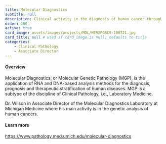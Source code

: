 ```yaml
---
title: Molecular Diagnostics
subtitle: null
description: Clinical activity in the diagnosis of human cancer through RNA and DNA-based analytics
order: 100
active: true
card_image: assets/images/projects/MDL/HER2POSCS-100721.jpg 
card_title: null # used if card_image is null; defaults to title
categories: 
    - Clinical Pathology
    - Associate Director
---
```


#### Overview

Molecular Diagnostics, or Molecular Genetic Pathology (MGP), is the application of RNA and DNA-based analysis methods for the diagnosis, prognosis and therapeutic stratification of human diseases. MGP is a subtype of the discipline of Clinical Pathology, i.e., Laboratory Medicine.

Dr. Wilson in Associate Director of the Molecular Diagnostics Laboratory at Michigan Medicine where his main activity is in the genetic analysis of human cancers.

#### Learn more

<https://www.pathology.med.umich.edu/molecular-diagnostics>
